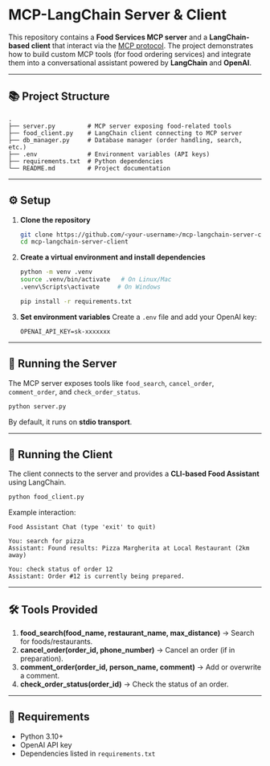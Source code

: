 # MCP-LangChain Server & Client

This repository contains a **Food Services MCP server** and a **LangChain-based client** that interact via the [MCP protocol](https://modelcontextprotocol.io/).
The project demonstrates how to build custom MCP tools (for food ordering services) and integrate them into a conversational assistant powered by **LangChain** and **OpenAI**.

---

## 📚 Project Structure

```
.
├── server.py         # MCP server exposing food-related tools
├── food_client.py    # LangChain client connecting to MCP server
├── db_manager.py     # Database manager (order handling, search, etc.)
├── .env              # Environment variables (API keys)
├── requirements.txt  # Python dependencies
└── README.md         # Project documentation
```

---

## ⚙️ Setup

1. **Clone the repository**

   ```bash
   git clone https://github.com/<your-username>/mcp-langchain-server-client.git
   cd mcp-langchain-server-client
   ```

2. **Create a virtual environment and install dependencies**

   ```bash
   python -m venv .venv
   source .venv/bin/activate   # On Linux/Mac
   .venv\Scripts\activate     # On Windows

   pip install -r requirements.txt
   ```

3. **Set environment variables**
   Create a `.env` file and add your OpenAI key:

   ```env
   OPENAI_API_KEY=sk-xxxxxxx
   ```

---

## 🚀 Running the Server

The MCP server exposes tools like `food_search`, `cancel_order`, `comment_order`, and `check_order_status`.

```bash
python server.py
```

By default, it runs on **stdio transport**.

---

## 💬 Running the Client

The client connects to the server and provides a **CLI-based Food Assistant** using LangChain.

```bash
python food_client.py
```

Example interaction:

```
Food Assistant Chat (type 'exit' to quit)

You: search for pizza
Assistant: Found results: Pizza Margherita at Local Restaurant (2km away)

You: check status of order 12
Assistant: Order #12 is currently being prepared.
```

---

## 🛠️ Tools Provided

1. **food\_search(food\_name, restaurant\_name, max\_distance)** → Search for foods/restaurants.
2. **cancel\_order(order\_id, phone\_number)** → Cancel an order (if in preparation).
3. **comment\_order(order\_id, person\_name, comment)** → Add or overwrite a comment.
4. **check\_order\_status(order\_id)** → Check the status of an order.

---

## 📌 Requirements

* Python 3.10+
* OpenAI API key
* Dependencies listed in `requirements.txt`
